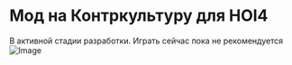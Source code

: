 # Мод на Контркультуру для HOI4
В активной стадии разработки. Играть сейчас пока не рекомендуется
![Image]("img.png", "Screenshot")
